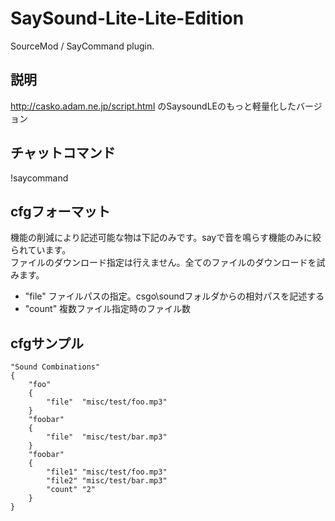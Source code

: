 SaySound-Lite-Lite-Edition
==========================

SourceMod / SayCommand plugin.

説明
--

http://casko.adam.ne.jp/script.html のSaysoundLEのもっと軽量化したバージョン

チャットコマンド
--------

!saycommand

cfgフォーマット
---------

機能の削減により記述可能な物は下記のみです。sayで音を鳴らす機能のみに絞られています。  
ファイルのダウンロード指定は行えません。全てのファイルのダウンロードを試みます。

 - "file"		ファイルパスの指定。csgo\soundフォルダからの相対パスを記述する
 - "count"		複数ファイル指定時のファイル数

cfgサンプル
-------

    "Sound Combinations"
    {
    	"foo"
    	{
    		"file"	"misc/test/foo.mp3"
    	}
    	"foobar"
    	{
    		"file"	"misc/test/bar.mp3"
    	}
    	"foobar"
    	{
    		"file1"	"misc/test/foo.mp3"
    		"file2"	"misc/test/bar.mp3"
    		"count"	"2"
    	}
    }
